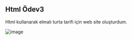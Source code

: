 ## Html Ödev3
Html kullanarak elmalı turta tarifi için web site oluşturdum.

![image](https://user-images.githubusercontent.com/62842902/190405569-15ee3298-dd73-4716-b4bc-375c59591b42.png)
